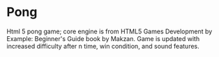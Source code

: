 Pong
====
Html 5 pong game; 
core engine is from  HTML5 Games Development by Example: Beginner's Guide book by 
Makzan.
Game is updated with increased difficulty after n time, win condition, and sound features.

